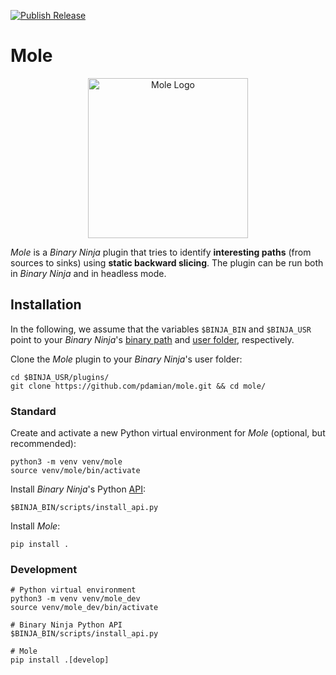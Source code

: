[![Publish Release](https://github.com/pdamian/mole/actions/workflows/release.yml/badge.svg)](https://github.com/pdamian/mole/actions/workflows/release.yml)
# Mole

<p align="center">
  <img src="https://drive.google.com/uc?export=view&id=1oToYEJyJOJtT9fgl7Pm4DuVloZGod5MO" style="width: 256px; max-width: 100%; height: auto" alt="Mole Logo"/>
</p>

*Mole* is a *Binary Ninja* plugin that tries to identify **interesting paths** (from sources to
sinks) using **static backward slicing**. The plugin can be run both in *Binary Ninja* and in
headless mode.
## Installation
In the following, we assume that the variables `$BINJA_BIN` and `$BINJA_USR` point to your
*Binary Ninja*'s [binary path](https://docs.binary.ninja/guide/index.html#binary-path) and
[user folder](https://docs.binary.ninja/guide/index.html#user-folder), respectively.

Clone the *Mole* plugin to your *Binary Ninja*'s user folder:
```shell
cd $BINJA_USR/plugins/
git clone https://github.com/pdamian/mole.git && cd mole/
```
### Standard
Create and activate a new Python virtual environment for *Mole* (optional, but recommended):
```shell
python3 -m venv venv/mole
source venv/mole/bin/activate
```

Install *Binary Ninja*'s Python [API](https://docs.binary.ninja/dev/batch.html#install-the-api):
```shell
$BINJA_BIN/scripts/install_api.py
```

Install *Mole*:
```shell
pip install .
```
### Development
```shell
# Python virtual environment
python3 -m venv venv/mole_dev
source venv/mole_dev/bin/activate

# Binary Ninja Python API
$BINJA_BIN/scripts/install_api.py

# Mole
pip install .[develop]
```
